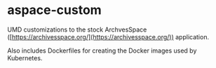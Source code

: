 # aspace-custom

UMD customizations to the stock ArchvesSpace
([https://archivesspace.org/](https://archivesspace.org/))
application.

Also includes Dockerfiles for creating the Docker images used by Kubernetes.
